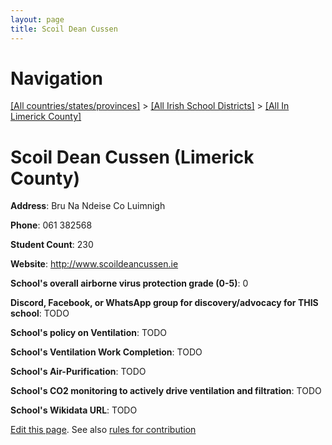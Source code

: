 ```yaml
---
layout: page
title: Scoil Dean Cussen
---
```

# Navigation

[[All countries/states/provinces]](../../..) > [[All Irish School Districts]](../..) > [[All In Limerick County]](..)

# Scoil Dean Cussen (Limerick County)

**Address**: Bru Na Ndeise Co Luimnigh

**Phone**: 061 382568

**Student Count**: 230

**Website**: <http://www.scoildeancussen.ie>

**School's overall airborne virus protection grade (0-5)**: 0

**Discord, Facebook, or WhatsApp group for discovery/advocacy for THIS school**: TODO

**School's policy on Ventilation**: TODO

**School's Ventilation Work Completion**: TODO

**School's Air-Purification**: TODO

**School's CO2 monitoring to actively drive ventilation and filtration**: TODO

**School's Wikidata URL**: TODO


[Edit this page](https://github.com/ventilate-schools/Ireland/edit/main/./Limerick_County/Scoil_Dean_Cussen.md). See also [rules for contribution](../../../contribution-rules/)